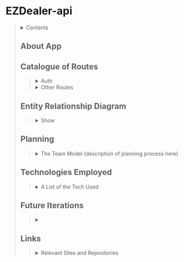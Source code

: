 # EZDealer-api
> <details>
>  <summary>Contents</summary>
>
>> | [About](https://github.com/ECS-Studio/EZDealer-api#about-app) | [Technologies Used](https://github.com/ECS-Studio/EZDealer-api#technologies-employed) |
>> |--|--|
>> | [Routes](https://github.com/ECS-Studio/EZDealer-api#catalogue-of-routes) | [Future Iterations](https://github.com/ECS-Studio/EZDealer-api#future-iterations) |
>> | [ERD](https://github.com/ECS-Studio/EZDealer-api#entity-relationship-diagram) | [Links](https://github.com/ECS-Studio/EZDealer-api#links) |
>> | [Planning](https://github.com/ECS-Studio/EZDealer-api#planning) |  |
>>
> </details>
>
>
> ## About App
>> <!-- Desctiption -->
>>
> ## Catalogue of Routes
>> <details>
>>  <summary>Auth</summary>
>>
>>> <details>
>>>  <summary>Auth Routes</summary>
>>> 
>>>>| HTTP Method | URL Path | Action | CRUD |
>>>> |--|--|--|--|
>>>> | POST | /sign-up/ | create | (C)reate |
>>>> | GET | /sign-in/ | show or retrieve | (R)ead |
>>>> | PATCH | /change-password/ | update | (U)pdate |
>>>> | DELETE | /sign-out/ | destroy | (D)elete |
>>>>
>>> </details>
>>>
>>> <details>
>>>  <summary>Auth Curl-Scripts</summary>
>>>
>>>> | Action | JSON | Command | Success | Failure | 
>>>> |--|--|--|--|--|
>>>> |  |  |  | `201 Created` | `401 Not Found` |
>>>> |  |  |  | `201 Created` | `401 Not Found` |
>>>> |  |  |  | `201 Created` | `401 Not Found` |
>>>> |  |  |  | `201 Created` | `401 Not Found` |
>>>>
>>> </details>
>>>
>> ###### [(Return to top)](https://github.com/ECS-Studio/EZDealer-api#ezdealer-api)
>> </details>
>>
>> <details>
>>  <summary>Other Routes</summary>
>>
>>> <details>
>>>  <summary>Routes</summary>
>>>
>>>> | HTTP Method | URL Path | Action | CRUD |
>>>> |--|--|--|--|
>>>> | POST |  | create | (C)reate |
>>>> | GET |  | index or list | (R)ead |
>>>> | GET |  | show or retrieve | (R)ead |
>>>> | PATCH |  | update | (U)pdate |
>>>> | DELETE |  | destroy | (D)elete |
>>>>
>>> </details>
>>>
>>> <details>
>>>   <summary>Curl-Scripts</summary>
>>>
>>>> | Action | JSON | Command | Success | Failure | 
>>>> |--|--|--|--|--|
>>>> |  |  |  | `201 Created` | `401 Not Found` |
>>>> |  |  |  | `201 Created` | `401 Not Found` |
>>>> |  |  |  | `201 Created` | `401 Not Found` |
>>>> |  |  |  | `201 Created` | `401 Not Found` |
>>>>
>>> </details>
>>>
>> ###### [(Return to top)](https://github.com/ECS-Studio/EZDealer-api#ezdealer-api)
>> </details>
>>
> ## Entity Relationship Diagram
>> <details>
>>   <summary>Show</summary>
>>
>>> ![ERD](linkToErd)
>> ###### [(Return to top)](https://github.com/ECS-Studio/EZDealer-api#ezdealer-api)
>> </details>
>>
> ## Planning
>> <details>
>>   <summary>The Team Model (description of planning process here)</summary>
>>
>>> <details>
>>>  <summary>Day 1, date</summary>
>>>
>>>> | Teammate | Actions |
>>>> |--|--|
>>>> | [EricHoward27](https://github.com/EricHoward27) | <!-- What they did --> |
>>>> | [mmmoore1313](https://github.com/mmmoore1313) | <!-- What they did --> |
>>>>
>>> </details>
>>>
>>> <details>
>>>  <summary>Day 2, date</summary>
>>>
>>>> | Teammate | Actions |
>>>> |--|--|
>>>> | [EricHoward27](https://github.com/EricHoward27) | <!-- What they did --> |
>>>> | [mmmoore1313](https://github.com/mmmoore1313) | <!-- What they did --> |
>>>>
>>> </details>
>>>
>>> <details>
>>>  <summary>Day #, date</summary>
>>>
>>>> | Teammate | Actions |
>>>> |--|--|
>>>> | [EricHoward27](https://github.com/EricHoward27) | <!-- What they did --> |
>>>> | [mmmoore1313](https://github.com/mmmoore1313) | <!-- What they did --> |
>>>>
>>> </details>
>>>
>> ###### [(Return to top)](https://github.com/ECS-Studio/EZDealer-api#ezdealer-api)
>> </details>
>>
>
> ## Technologies Employed
>> <details>
>>  <summary> A List of the Tech Used </summary>
>> 
>>> | **General Development** | **[Client]() Development** | **[API]() Development** | **Deployment** |
>>> |--|--|--|--|
>>> | [Technology Name](docs) | [Technology Name](docs) | [Technology Name](docs) | [Technology Name](docs) |
>>
>> ###### [(Return to top)](https://github.com/ECS-Studio/EZDealer-api#ezdealer-api)
>> </details>
>>
>
> ## Future Iterations
>> <details>
>>   <summary><!-- Desctiption --></summary>
>>
>>> <details>
>>>  <summary>Version 1, date</summary>
>>>
>>>> <details>
>>>>   <summary>User Stories</summary>
>>>>
>>>>> 1. As a User, I can do
>>>>> 2. As a User, I can do
>>>> </details>
>>>>
>>> </details>
>>>
>>> <details>
>>>  <summary>Version 2, date</summary>
>>>
>>>> <details>
>>>>   <summary>User Stories</summary>
>>>>
>>>>> 1. As a User, I can do
>>>>> 2. As a User, I can do
>>>> </details>
>>>>
>>> </details>
>>>
>> ###### [(Return to top)](https://github.com/ECS-Studio/EZDealer-api#ezdealer-api)
>> </details>
>>
>
> ## Links
>> <details>
>>   <summary>Relevant Sites and Repositories</summary>
>>
>>> | | **Deployed Sites** | **Repositories** |
>>> |--|--|--|
>>> | Front End App: | [appUrl](appUrl) | [EZDealer-client](https://github.com/ECS-Studio/EZDealer-client)|
>>> | Database App | [dbUrl](dbUrl) | [EZDealer-api](https://github.com/ECS-Studio/EZDealer-api) |
>>>
>> ###### [(Return to top)](https://github.com/ECS-Studio/EZDealer-api#ezdealer-api)
>> </details>
>>